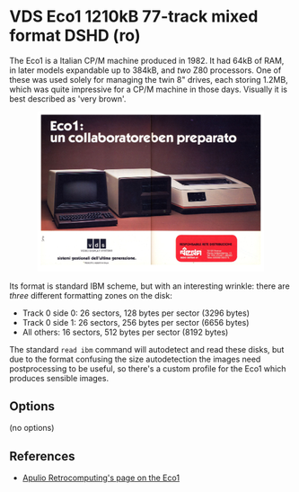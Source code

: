 <!-- This file is automatically generated. Do not edit. -->
# VDS Eco1 1210kB 77-track mixed format DSHD (ro)

The Eco1 is a Italian CP/M machine produced in 1982. It had 64kB of RAM, in
later models expandable up to 384kB, and _two_ Z80 processors. One of these was
used solely for managing the twin 8" drives, each storing 1.2MB, which was
quite impressive for a CP/M machine in those days. Visually it is best
described as 'very brown'.

<div style="text-align: center">
<a href="vds-eco1.jpg"> <img src="vds-eco1.jpg" style="width:80%" alt="A contemporary advert for the Eco1"/></a>
</div>

Its format is standard IBM scheme, but with an interesting wrinkle: there are
_three_ different formatting zones on the disk:

  - Track 0 side 0: 26 sectors, 128 bytes per sector (3296 bytes)
  - Track 0 side 1: 26 sectors, 256 bytes per sector (6656 bytes)
  - All others: 16 sectors, 512 bytes per sector (8192 bytes)

The standard `read ibm` command will autodetect and read these disks, but due
to the format confusing the size autodetection the images need postprocessing
to be useful, so there's a custom profile for the Eco1 which produces sensible
images.

## Options

(no options)

## References

  - [Apulio Retrocomputing's page on the
	Eco1](https://www.apuliaretrocomputing.it/wordpress/?p=8976)

